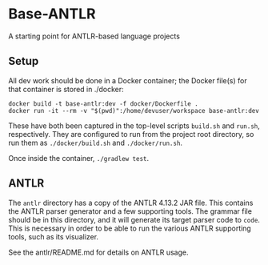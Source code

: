 # Base-ANTLR
A starting point for ANTLR-based language projects

## Setup
All dev work should be done in a Docker container; the Docker file(s) for that container is stored in ./docker:

```
docker build -t base-antlr:dev -f docker/Dockerfile .
docker run -it --rm -v "$(pwd)":/home/devuser/workspace base-antlr:dev
```

These have both been captured in the top-level scripts `build.sh` and `run.sh`, respectively. They are configured to run from the project root directory, so run them as `./docker/build.sh` and `./docker/run.sh`.

Once inside the container, `./gradlew test`.

## ANTLR
The `antlr` directory has a copy of the ANTLR 4.13.2 JAR file. This contains the ANTLR parser generator and a few supporting tools. The grammar file should be in this directory, and it will generate its target parser code to `code`. This is necessary in order to be able to run the various ANTLR supporting tools, such as its visualizer.

See the antlr/README.md for details on ANTLR usage.

